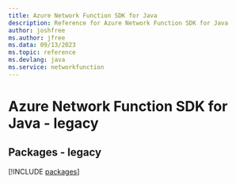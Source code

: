 ```yaml
---
title: Azure Network Function SDK for Java
description: Reference for Azure Network Function SDK for Java
author: joshfree
ms.author: jfree
ms.data: 09/13/2023
ms.topic: reference
ms.devlang: java
ms.service: networkfunction
---
```

# Azure Network Function SDK for Java - legacy
## Packages - legacy
[!INCLUDE [packages](network-function-index.md)]